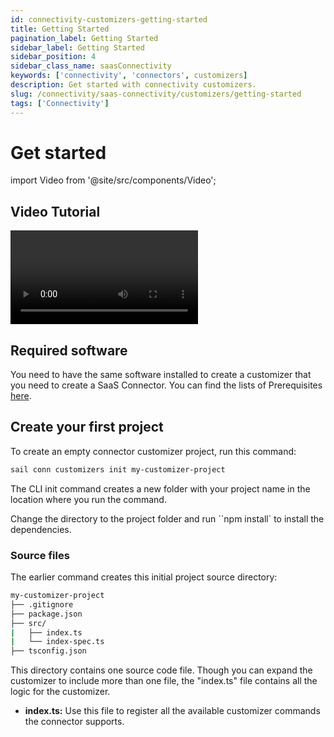 ```yaml
---
id: connectivity-customizers-getting-started
title: Getting Started
pagination_label: Getting Started
sidebar_label: Getting Started
sidebar_position: 4
sidebar_class_name: saasConnectivity
keywords: ['connectivity', 'connectors', customizers]
description: Get started with connectivity customizers.
slug: /connectivity/saas-connectivity/customizers/getting-started
tags: ['Connectivity']
---
```


# Get started

import Video from '@site/src/components/Video';

## Video Tutorial

<Video source="//play.vidyard.com/YtrUm1a5B29VbADR2ryhWa.html?" container="vidyard" ></Video>

## Required software

You need to have the same software installed to create a customizer that you need to create a SaaS Connector. You can find the lists of Prerequisites [here](../prerequisites).

## Create your first project

To create an empty connector customizer project, run this command:

```bash
sail conn customizers init my-customizer-project
```

The CLI init command creates a new folder with your project name in the location where you run the command.

Change the directory to the project folder and run ``npm install` to install the dependencies.

### Source files

The earlier command creates this initial project source directory:

```bash
my-customizer-project
├── .gitignore
├── package.json
├── src/
|   ├── index.ts
|   └── index-spec.ts
├── tsconfig.json
```

This directory contains one source code file. Though you can expand the customizer to include more than one file, the "index.ts" file contains all the logic for the customizer.

- **index.ts:** Use this file to register all the available customizer commands the connector supports.
